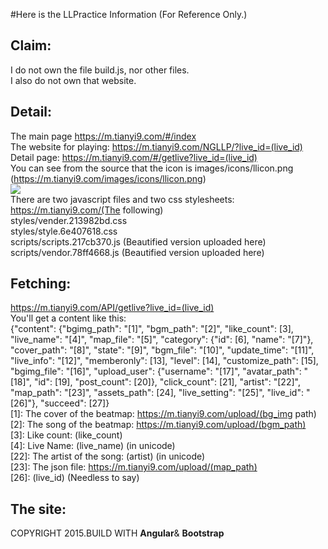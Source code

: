 #Here is the LLPractice Information (For Reference Only.)

Claim:
-
I do not own the file build.js, nor other files.<br>
I also do not own that website.

Detail:
-
The main page https://m.tianyi9.com/#/index<br>
The website for playing: https://m.tianyi9.com/NGLLP/?live_id=(live_id)<br>
Detail page: https://m.tianyi9.com/#/getlive?live_id=(live_id)<br>
You can see from the source that the icon is images/icons/llicon.png (https://m.tianyi9.com/images/icons/llicon.png)<br>
<img src="https://m.tianyi9.com/images/icons/llicon.png"><br>
There are two javascript files and two css stylesheets:<br>
https://m.tianyi9.com/(The following)<br>
styles/vender.213982bd.css<br>
styles/style.6e407618.css<br>
scripts/scripts.217cb370.js (Beautified version uploaded here)<br>
scripts/vendor.78ff4668.js (Beautified version uploaded here)<br>

Fetching:
-
https://m.tianyi9.com/API/getlive?live_id=(live_id)<br>
You'll get a content like this:<br>
{"content": {"bgimg_path": "[1]", "bgm_path": "[2]", "like_count": [3], "live_name": "[4]", "map_file": "[5]", "category": {"id": [6], "name": "[7]"}, "cover_path": "[8]", "state": "[9]", "bgm_file": "[10]", "update_time": "[11]", "live_info": "[12]", "memberonly": [13], "level": [14], "customize_path": [15], "bgimg_file": "[16]", "upload_user": {"username": "[17]", "avatar_path": "[18]", "id": [19], "post_count": [20]}, "click_count": [21], "artist": "[22]", "map_path": "[23]", "assets_path": [24], "live_setting": "[25]", "live_id": "[26]"}, "succeed": [27]}<br>
[1]: The cover of the beatmap: https://m.tianyi9.com/upload/(bg_img path)<br>
[2]: The song of the beatmap: https://m.tianyi9.com/upload/(bgm_path)<br>
[3]: Like count: (like_count)<br>
[4]: Live Name: (live_name) (in unicode)<br>
[22]: The artist of the song: (artist) (in unicode)<br>
[23]: The json file: https://m.tianyi9.com/upload/(map_path)<br>
[26]: (live_id) (Needless to say)

The site:
-
COPYRIGHT 2015.BUILD WITH <b>Angular</b>& <b>Bootstrap</b>
